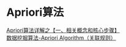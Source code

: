 # Apriori算法
[Apriori算法详解之【一、相关概念和核心步骤】](http://blog.csdn.net/lizhengnanhua/article/details/9061755)  
[数据挖掘算法-Apriori Algorithm（关联规则）](https://www.cnblogs.com/gaizai/archive/2010/03/31/1701573.html)
